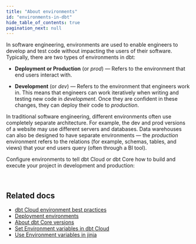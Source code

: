 ```yaml
---
title: "About environments"
id: "environments-in-dbt"
hide_table_of_contents: true
pagination_next: null
---
```


In software engineering, environments are used to enable engineers to develop and test code without impacting the users of their software. Typically, there are two types of environments in dbt:

- **Deployment or Production** (or _prod_) &mdash; Refers to the environment that end users interact with. 

- **Development** (or _dev_) &mdash; Refers to the environment that engineers work in. This means that engineers can work iteratively when writing and testing new code in _development_. Once they are confident in these changes, they can deploy their code to _production_.

In traditional software engineering, different environments often use completely separate architecture. For example, the dev and prod versions of a website may use different servers and databases. <Term id="data-warehouse">Data warehouses</Term> can also be designed to have separate environments &mdash; the _production_ environment refers to the relations (for example, schemas, tables, and <Term id="view">views</Term>) that your end users query (often through a BI tool).

Configure environments to tell dbt Cloud or dbt Core how to build and execute your project in development and production:

<div className="grid--2-col">

<Card
    title="Environments in dbt Cloud"
    body="Seamlessly configure development and deployment environments in dbt Cloud to control how your project runs in both the dbt Cloud IDE, dbt Cloud CLI, and dbt jobs."
    link="/docs/dbt-cloud-environments"
    icon="dbt-bit"/>

<Card
    title="Environments in dbt Core"
    body="Setup and maintain separate deployment and development environments through the use of targets within a profile file"
    link="/docs/core/dbt-core-environments"
    icon="command-line"/>

</div> <br />

## Related docs

- [dbt Cloud environment best practices](/guides/set-up-ci)
- [Deployment environments](/docs/deploy/deploy-environments)
- [About dbt Core versions](/docs/dbt-versions/core)
- [Set Environment variables in dbt Cloud](/docs/build/environment-variables#special-environment-variables)
- [Use Environment variables in jinja](/reference/dbt-jinja-functions/env_var)
